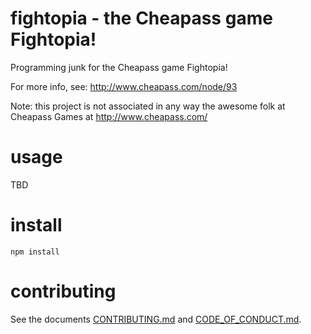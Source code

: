 fightopia - the Cheapass game Fightopia!
================================================================================

Programming junk for the Cheapass game Fightopia!

For more info, see: http://www.cheapass.com/node/93

Note: this project is not associated in any way the awesome folk at
Cheapass Games at http://www.cheapass.com/


usage
================================================================================

TBD


install
================================================================================

    npm install


contributing
================================================================================

See the documents [CONTRIBUTING.md](CONTRIBUTING.md) and
[CODE_OF_CONDUCT.md](CODE_OF_CONDUCT.md).
